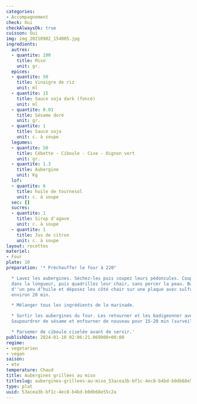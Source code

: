 ```yaml
---
categories:
- Accompagnement
check: Oui
checkAlwaysOk: true
cuisson: Oui
img: img_20210902_154005.jpg
ingredients:
  autres:
  - quantite: 100
    title: Miso
    unit: gr.
  epices:
  - quantite: 50
    title: Vinaigre de riz
    unit: ml
  - quantite: 15
    title: Sauce soja dark (foncé)
    unit: ml
  - quantite: 0.01
    title: Sésame doré
    unit: gr.
  - quantite: 1
    title: Sauce soja
    unit: c. à soupe
  legumes:
  - quantite: 50
    title: Cébette - Ciboule - Cive - Oignon vert
    unit: gr.
  - quantite: 1.3
    title: Aubergine
    unit: Kg
  lof:
  - quantite: 6
    title: huile de tournesol
    unit: c. à soupe
  sec: []
  sucres:
  - quantite: 1
    title: Sirop d'agave
    unit: c. à soupe
  - quantite: 1
    title: Jus de citron
    unit: c. à soupe
layout: recettes
materiel:
- Four
plate: 10
preparation: '* Préchauffer le four à 220°

  * Lavez les aubergines. Séchez-les puis coupez leurs pédoncules. Coupez-les en deux
  dans la longueur, puis quadrillez leur chair, sans percer la peau. Badigeonnez-les
  d''un peu d’huile et déposez les côté chair sur une plaque avec sulfu. Faites cuire
  environ 20 min.

  * Mélanger tous les ingrédients de la marinade.

  * Sortir les aubergines du four. Les retourner et les badigeonner avec la marinade.
  Saupourdrer de sésame et enfourner de nouveau pour 15-20 min (surveiller la cuisson).

  * Parsemer de ciboule ciselée avant de servir.'
publishDate: 2024-01-10 02:06:21.069000+00:00
regime:
- vegetarien
- vegan
saison:
- ete
temperature: Chaud
title: Aubergines grillées au miso
titleslug: aubergines-grillees-au-miso_53acea3b-bf1c-4ec8-b4bd-b0db68e55c2a
type: plat
uuid: 53acea3b-bf1c-4ec8-b4bd-b0db68e55c2a
---
```

